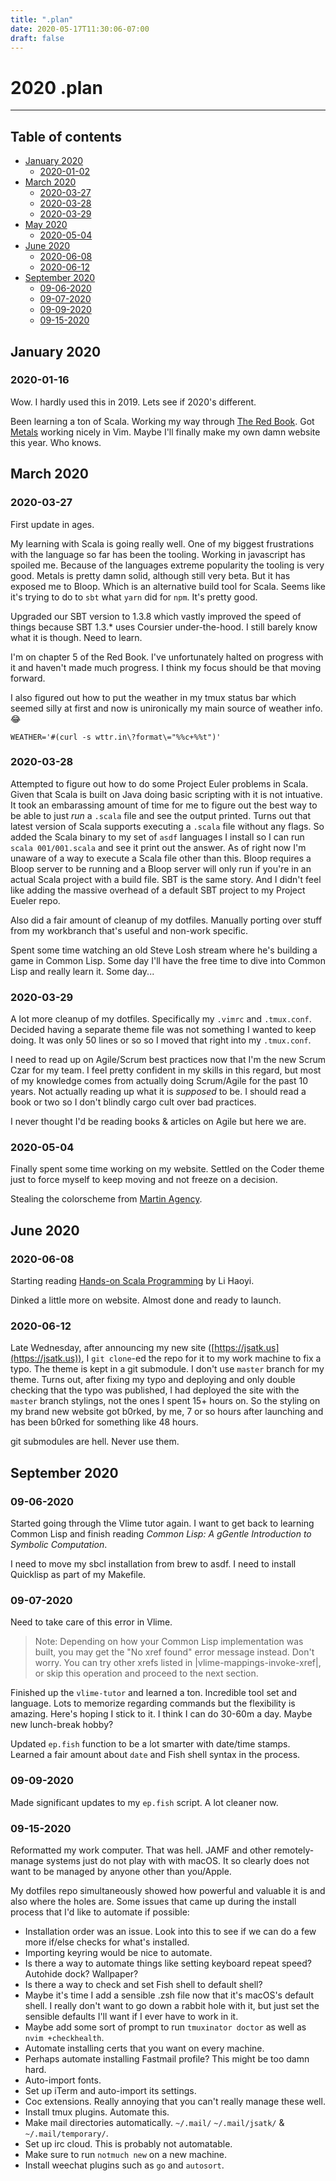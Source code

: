 ```yaml
---
title: ".plan"
date: 2020-05-17T11:30:06-07:00
draft: false
---
```


# 2020 .plan

- - -

## Table of contents

* [January 2020](#january-2020)
    * [2020-01-02](#2020-01-02)
* [March 2020](#march-2020)
    * [2020-03-27](#2020-03-27)
    * [2020-03-28](#2020-03-28)
    * [2020-03-29](#2020-03-29)
* [May 2020](#may-2020)
    * [2020-05-04](#2020-05-04)
* [June 2020](#june-2020)
    * [2020-06-08](#2020-06-08)
    * [2020-06-12](#2020-06-12)
* [September 2020](#september-2020)
    * [09-06-2020](#09-06-2020)
    * [09-07-2020](#09-07-2020)
    * [09-09-2020](#09-09-2020)
    * [09-15-2020](#09-15-2020)

## January 2020

### 2020-01-16

Wow.  I hardly used this in 2019.  Lets see if 2020's different.

Been learning a ton of Scala.  Working my way through [The Red Book](https://www.manning.com/books/functional-programming-in-scala).  Got [Metals](https://scalameta.org/metals/) working nicely in Vim.  Maybe I'll finally make my own damn website this year.  Who knows.

## March 2020

### 2020-03-27

First update in ages.

My learning with Scala is going really well.  One of my biggest frustrations with the language so far has been the tooling.  Working in javascript has spoiled me.  Because of the languages extreme popularity the tooling is very good.  Metals is pretty damn solid, although still very beta.  But it has exposed me to Bloop.  Which is an alternative build tool for Scala.  Seems like it's trying to do to `sbt` what `yarn` did for `npm`.  It's pretty good.

Upgraded our SBT version to 1.3.8 which vastly improved the speed of things because SBT 1.3.\* uses Coursier under-the-hood.  I still barely know what it is though.  Need to learn.

I'm on chapter 5 of the Red Book.  I've unfortunately halted on progress with it and haven't made much progress.  I think my focus should be that moving forward.

I also figured out how to put the weather in my tmux status bar which seemed silly at first and now is unironically my main source of weather info. 😂

```tmuxtheme
WEATHER='#(curl -s wttr.in\?format\="%%c+%%t")'
```

### 2020-03-28

Attempted to figure out how to do some Project Euler problems in Scala.  Given that Scala is built on Java doing basic scripting with it is not intuative.  It took an embarassing amount of time for me to figure out the best way to be able to just _run_ a `.scala` file and see the output printed.  Turns out that latest version of Scala supports executing a `.scala` file without any flags.  So added the Scala binary to my set of `asdf` languages I install so I can run `scala 001/001.scala` and see it print out the answer.  As of right now I'm unaware of a way to execute a Scala file other than this.  Bloop requires a Bloop server to be running and a Bloop server will only run if you're in an actual Scala project with a build file.  SBT is the same story.  And I didn't feel like adding the massive overhead of a default SBT project to my Project Eueler repo.

Also did a fair amount of cleanup of my dotfiles.  Manually porting over stuff from my workbranch that's useful and non-work specific.

Spent some time watching an old Steve Losh stream where he's building a game in Common Lisp.  Some day I'll have the free time to dive into Common Lisp and really learn it.  Some day...

### 2020-03-29

A lot more cleanup of my dotfiles.  Specifically my `.vimrc` and `.tmux.conf`.  Decided having a separate theme file was not something I wanted to keep doing.  It was only 50 lines or so so I moved that right into my `.tmux.conf`.

I need to read up on Agile/Scrum best practices now that I'm the new Scrum Czar for my team.  I feel pretty confident in my skills in this regard, but most of my knowledge comes from actually doing Scrum/Agile for the past 10 years.  Not actually reading up what it is _supposed_ to be.  I should read a book or two so I don't blindly cargo cult over bad practices.

I never thought I'd be reading books & articles on Agile but here we are.

### 2020-05-04

Finally spent some time working on my website.  Settled on the Coder theme just to force myself to keep moving and not freeze on a decision.

Stealing the colorscheme from [Martin Agency](https://martinagency.com/about).

## June 2020

### 2020-06-08

Starting reading [Hands-on Scala Programming](https://www.handsonscala.com/) by Li Haoyi.

Dinked a little more on website.  Almost done and ready to launch.

### 2020-06-12

Late Wednesday, after announcing my new site ([https://jsatk.us](https://jsatk.us)), I `git clone`-ed the repo for it to my work machine to fix a typo. The theme is kept in a git submodule. I don't use `master` branch for my theme. Turns out, after fixing my typo and deploying and only double checking that the typo was published, I had deployed the site with the `master` branch stylings, not the ones I spent 15+ hours on. So the styling on my brand new website got b0rked, by me, 7 or so hours after launching and has been b0rked for something like 48 hours.

git submodules are hell. Never use them.

## September 2020

### 09-06-2020

Started going through the Vlime tutor again.  I want to get back to learning Common Lisp and finish reading _Common Lisp: A gGentle Introduction to Symbolic Computation_.

I need to move my sbcl installation from brew to asdf.  I need to install Quicklisp as part of my Makefile.

### 09-07-2020

Need to take care of this error in Vlime.

> Note: Depending on how your Common Lisp implementation was built, you
>       may get the "No xref found" error message instead. Don't worry.
>       You can try other xrefs listed in |vlime-mappings-invoke-xref|,
>       or skip this operation and proceed to the next section.

Finished up the `vlime-tutor` and learned a ton.  Incredible tool set and language.  Lots to memorize regarding commands but the flexibility is amazing.  Here's hoping I stick to it.  I think I can do 30-60m a day.  Maybe new lunch-break hobby?

Updated `ep.fish` function to be a lot smarter with date/time stamps.  Learned a fair amount about `date` and Fish shell syntax in the process.

### 09-09-2020

Made significant updates to my `ep.fish` script.  A lot cleaner now.

### 09-15-2020

Reformatted my work computer.  That was hell.  JAMF and other remotely-manage systems just do not play with with macOS.  It so clearly does not want to be managed by anyone other than you/Apple.

My dotfiles repo simultaneously showed how powerful and valuable it is and also where the holes are.  Some issues that came up during the install process that I'd like to automate if possible:

* Installation order was an issue.  Look into this to see if we can do a few more if/else checks for what's installed.
* Importing keyring would be nice to automate.
* Is there a way to automate things like setting keyboard repeat speed? Autohide dock? Wallpaper?
* Is there a way to check and set Fish shell to default shell?
* Maybe it's time I add a sensible .zsh file now that it's macOS's default shell.  I really don't want to go down a rabbit hole with it, but just set the sensible defaults I'll want if I ever have to work in it.
* Maybe add some sort of prompt to run `tmuxinator doctor` as well as `nvim +checkhealth`.
* Automate installing certs that you want on every machine.
* Perhaps automate installing Fastmail profile?  This might be too damn hard.
* Auto-import fonts.
* Set up iTerm and auto-import its settings.
* Coc extensions.  Really annoying that you can't really manage these well.
* Install tmux plugins.  Automate this.
* Make mail directories automatically.  `~/.mail/` `~/.mail/jsatk/` & `~/.mail/temporary/`.
* Set up irc cloud.  This is probably not automatable.
* Make sure to run `notmuch new` on a new machine.
* Install weechat plugins such as `go` and `autosort`.
